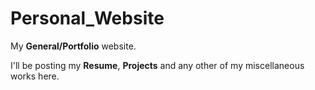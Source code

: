 # Personal_Website
My **General/Portfolio** website.

I'll be posting my **Resume**, **Projects** and any other of my miscellaneous works here. 
